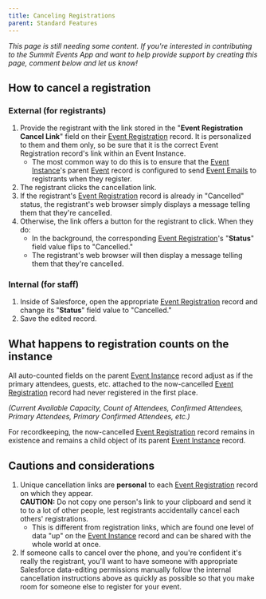 ```yaml
---
title: Canceling Registrations
parent: Standard Features
---
```


*This page is still needing some content. If you're interested in contributing to the Summit Events App and want to help provide support by creating this page, comment below and let us know!*

## How to cancel a registration

### External (for registrants)

1. Provide the registrant with the link stored in the "**Event Registration Cancel Link**" field on their [Event Registration](../../object-field-resources/summit-event-reg-obj/) record.  It is personalized to them and them only, so be sure that it is the correct Event Registration record's link within an Event Instance.
    * The most common way to do this is to ensure that the [Event Instance](../event-instance-functionality/)'s parent [Event](../../Getting-Started/create-basic-event/) record is configured to send [Event Emails](../create-event-email/) to registrants when they register.
2. The registrant clicks the cancellation link.
3. If the registrant's [Event Registration](../../object-field-resources/summit-event-reg-obj/) record is already in "Cancelled" status, the registrant's web browser simply displays a message telling them that they're cancelled.
4. Otherwise, the link offers a button for the registrant to click.  When they do:
    * In the background, the corresponding [Event Registration](../../object-field-resources/summit-event-reg-obj/)'s "**Status**" field value flips to "Cancelled."
    * The registrant's web browser will then display a message telling them that they're cancelled.

### Internal (for staff)

1. Inside of Salesforce, open the appropriate [Event Registration](../../object-field-resources/summit-event-reg-obj/) record and change its "**Status**" field value to "Cancelled."
2. Save the edited record.

## What happens to registration counts on the instance

All auto-counted fields on the parent [Event Instance](../event-instance-functionality/) record adjust as if the primary attendees, guests, etc. attached to the now-cancelled [Event Registration](../../object-field-resources/summit-event-reg-obj/) record had never registered in the first place.

_(Current Available Capacity, Count of Attendees, Confirmed Attendees, Primary Attendees, Primary Confirmed Attendees, etc.)_

For recordkeeping, the now-cancelled [Event Registration](../../object-field-resources/summit-event-reg-obj/) record remains in existence and remains a child object of its parent [Event Instance](../event-instance-functionality/) record.

## Cautions and considerations

1. Unique cancellation links are **personal** to each [Event Registration](../../object-field-resources/summit-event-reg-obj/) record on which they appear.<br/>**CAUTION:**  Do not copy one person's link to your clipboard and send it to to a lot of other people, lest registrants accidentally cancel each others' registrations.
    * This is different from registration links, which are found one level of data "up" on the [Event Instance](../event-instance-functionality/) record and can be shared with the whole world at once.
1. If someone calls to cancel over the phone, and you're confident it's really the registrant, you'll want to have someone with appropriate Salesforce data-editing permissions manually follow the internal cancellation instructions above as quickly as possible so that you make room for someone else to register for your event.